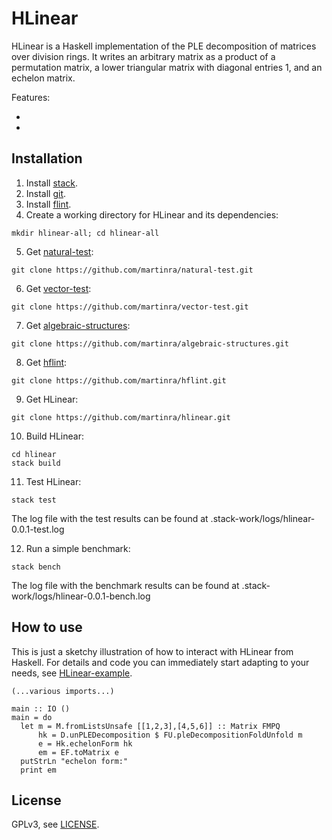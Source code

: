 # HLinear

HLinear is a Haskell implementation of the PLE decomposition of matrices over division rings.
It writes an arbitrary matrix as a product of a permutation matrix, a lower triangular matrix with diagonal entries 1, and an echelon matrix.

Features:

*
*


## Installation

1. Install [stack](https://haskellstack.org).
2. Install [git](https://git-scm.com).
3. Install [flint](https://flintlib.org).
4. Create a working directory for HLinear and its dependencies:
```
mkdir hlinear-all; cd hlinear-all
```
5. Get [natural-test](https://github.com/martinra/natural-test):
```
git clone https://github.com/martinra/natural-test.git
```
6. Get [vector-test](https://github.com/martinra/vector-test):
```
git clone https://github.com/martinra/vector-test.git
```
7. Get [algebraic-structures](https://github.com/martinra/algebraic-structures):
```
git clone https://github.com/martinra/algebraic-structures.git
```
8. Get [hflint](https://github.com/martinra/hflint):
```
git clone https://github.com/martinra/hflint.git
```
9. Get HLinear:
```
git clone https://github.com/martinra/hlinear.git
```
10. Build HLinear:
```
cd hlinear
stack build
```
11. Test HLinear:
```
stack test
```
The log file with the test results can be found at .stack-work/logs/hlinear-0.0.1-test.log

12. Run a simple benchmark:
```
stack bench
```
The log file with the benchmark results can be found at .stack-work/logs/hlinear-0.0.1-bench.log

## How to use

This is just a sketchy illustration of how to interact with HLinear from Haskell.
For details and code you can immediately start adapting to your needs, see [HLinear-example](https://github.com/aghitza/hlinear-example).

```
(...various imports...)

main :: IO ()
main = do
  let m = M.fromListsUnsafe [[1,2,3],[4,5,6]] :: Matrix FMPQ
      hk = D.unPLEDecomposition $ FU.pleDecompositionFoldUnfold m
      e = Hk.echelonForm hk
      em = EF.toMatrix e
  putStrLn "echelon form:"
  print em
```


## License

GPLv3, see [LICENSE](LICENSE).
